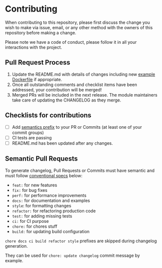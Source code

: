 # Contributing

When contributing to this repository, please first discuss the change you wish to make via issue,
email, or any other method with the owners of this repository before making a change.

Please note we have a code of conduct, please follow it in all your interactions with the project.

## Pull Request Process

1. Update the README.md with details of changes including new [example Dockerfile](./app) if appropriate.
2. Once all outstanding comments and checklist items have been addressed, your contribution will be merged!
3. Merged PRs will be included in the next release. The module maintainers take care of updating the CHANGELOG as they merge.

## Checklists for contributions

- [ ] Add [semantics prefix](#semantic-pull-requests) to your PR or Commits (at least one of your commit groups)
- [ ] CI tests are passing
- [ ] README.md has been updated after any changes.

## Semantic Pull Requests

To generate changelog, Pull Requests or Commits must have semantic and must follow [conventional specs](https://github.com/conventional-changelog/commitlint/tree/master/%40commitlint/config-conventional#rules) below:

- `feat:` for new features
- `fix:` for bug fixes
- `perf:` for performance improvements
- `docs:` for documentation and examples
- `style`: for formatting changes
- `refactor:` for refactoring production code
- `test:` for adding missing tests
- `ci:` for CI purpose
- `chore:` for chores stuff
- `build:` for updating build configuration

`chore docs ci build refactor style` prefixes are skipped during changelog generation.

They can be used for `chore: update changelog` commit message by example.
